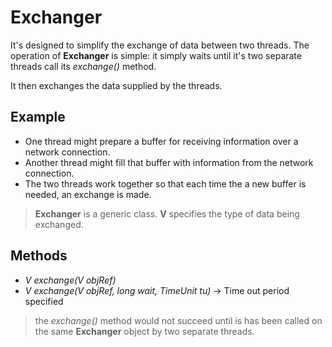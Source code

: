 # Exchanger

It's designed to simplify the exchange of data between two threads. The operation of **Exchanger** is simple: it simply waits until it's two separate threads call its *exchange()* method. 

It then exchanges the data supplied by the threads. 

## Example

- One thread might prepare a buffer for receiving information over a network connection. 
- Another thread might fill that buffer with information from the network connection.
- The two threads work together so that each time the a new buffer is needed, an exchange is made. 

> **Exchanger<V>** is a generic class. **V** specifies the type of data being exchanged. 

## Methods

- *V exchange(V objRef)*
- *V exchange(V objRef, long wait, TimeUnit tu)* -> Time out period specified

> the *exchange()* method would not succeed until is has been called on the same **Exchanger** object by two separate threads. 
